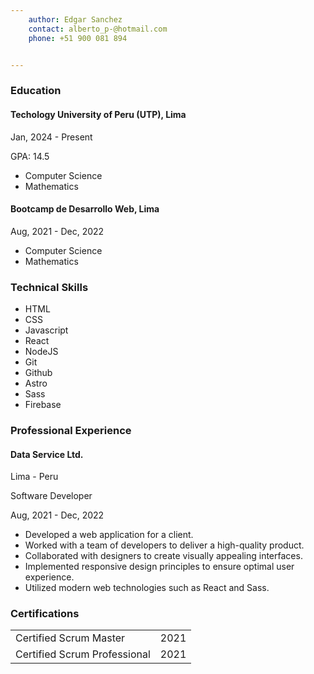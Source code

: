 ```yaml
---
    author: Edgar Sanchez
    contact: alberto_p-@hotmail.com
    phone: +51 900 081 894


---
```


### Education
<div class="d-flex f-justify-between f-align-center">
    <h4 class="fs-3">Techology University of Peru (UTP), Lima</h4>
    <span class="fs-1 fw-400">Jan, 2024 - Present</span>
</div>

GPA: 14.5

- Computer Science
- Mathematics   

<div class="d-flex f-justify-between f-align-center mt-4">
    <h4 class="fs-3">Bootcamp de Desarrollo Web, Lima</h4>
    <span class="fs-1 fw-400">Aug, 2021 - Dec, 2022</span>
</div>

- Computer Science
- Mathematics 

### Technical Skills

- HTML
- CSS
- Javascript
- React
- NodeJS
- Git
- Github
- Astro
- Sass
- Firebase

### Professional Experience

<div class="d-flex f-justify-between f-align-center">
    <h4 class="fs-3">Data Service Ltd.</h4>
    <span class="fs-1 fw-400">Lima - Peru</span>
</div>
<div class="d-flex f-justify-between f-align-center mb-2">
    <p class="fs-2 m-0">Software Developer</p>
    <span class="fs-1 fw-400">Aug, 2021 - Dec, 2022</span>
</div>

- Developed a web application for a client.
- Worked with a team of developers to deliver a high-quality product.
- Collaborated with designers to create visually appealing interfaces.
- Implemented responsive design principles to ensure optimal user experience.
- Utilized modern web technologies such as React and Sass.

### Certifications
|  |  |
| --- | --- |
| Certified Scrum Master | 2021 |
| Certified Scrum Professional | 2021 |
